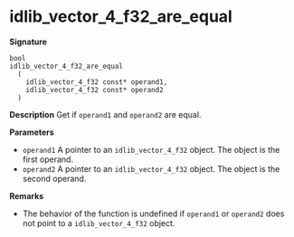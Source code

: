 # idlib_vector_4_f32_are_equal

**Signature**
```
bool
idlib_vector_4_f32_are_equal
  (
    idlib_vector_4_f32 const* operand1,
    idlib_vector_4_f32 const* operand2
  )
```

**Description**
Get if `operand1` and `operand2` are equal.

**Parameters**
- `operand1` A pointer to an `idlib_vector_4_f32` object. The object is the first operand.
- `operand2` A pointer to an `idlib_vector_4_f32` object. The object is the second operand.

**Remarks**
- The behavior of the function is undefined if `operand1` or `operand2` does not point to a `idlib_vector_4_f32` object.
